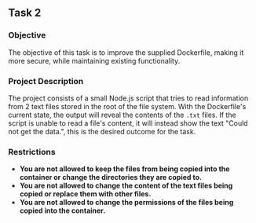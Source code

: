 
## Task 2

### Objective

The objective of this task is to improve the supplied Dockerfile, making it more secure, while maintaining existing functionality.

### Project Description

The project consists of a small Node.js script that tries to read information from 2 text files stored in the root of the file system. With the Dockerfile's current state, the output will reveal the contents of the `.txt` files. If the script is unable to read a file's content, it will instead show the text "Could not get the data.", this is the desired outcome for the task.

### Restrictions

- **You are not allowed to keep the files from being copied into the container or change the directories they are copied to.**
- **You are not allowed to change the content of the text files being copied or replace them with other files.**
- **You are not allowed to change the permissions of the files being copied into the container.**
